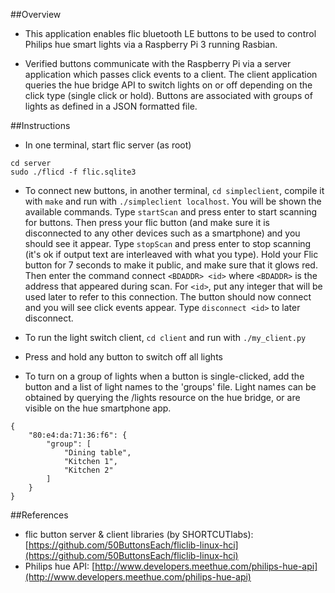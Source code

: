##Overview
- This application enables flic bluetooth LE buttons to be used to control Philips hue smart lights via a Raspberry Pi 3 running Rasbian.

- Verified buttons communicate with the Raspberry Pi via a server application which passes click events to a client.  The client application queries the hue bridge API to switch lights on or off depending on the click type (single click or hold).  Buttons are associated with groups of lights as defined in a JSON formatted file.

##Instructions

- In one terminal, start flic server (as root)
```
cd server
sudo ./flicd -f flic.sqlite3
```

- To connect new buttons, in another terminal, `cd simpleclient`, compile it with `make` and run with `./simpleclient localhost`. You will be shown the available commands. Type `startScan` and press enter to start scanning for buttons. Then press your flic button (and make sure it is disconnected to any other devices such as a smartphone) and you should see it appear. Type `stopScan` and press enter to stop scanning (it's ok if output text are interleaved with what you type). Hold your Flic button for 7 seconds to make it public, and make sure that it glows red. Then enter the command connect `<BDADDR> <id>` where `<BDADDR>` is the address that appeared during scan. For `<id>`, put any integer that will be used later to refer to this connection. The button should now connect and you will see click events appear. Type `disconnect <id>` to later disconnect.

- To run the light switch client, `cd client` and run with `./my_client.py`

- Press and hold any button to switch off all lights

- To turn on a group of lights when a button is single-clicked, add the button and a list of light names to the 'groups' file.  Light names can be obtained by querying the /lights resource on the hue bridge, or are visible on the hue smartphone app.
```
{
    "80:e4:da:71:36:f6": {
        "group": [
            "Dining table",
            "Kitchen 1",
            "Kitchen 2"
        ]
    }
}
```

##References
- flic button server & client libraries (by SHORTCUTlabs): [https://github.com/50ButtonsEach/fliclib-linux-hci](https://github.com/50ButtonsEach/fliclib-linux-hci)
- Philips hue API: [http://www.developers.meethue.com/philips-hue-api](http://www.developers.meethue.com/philips-hue-api)
